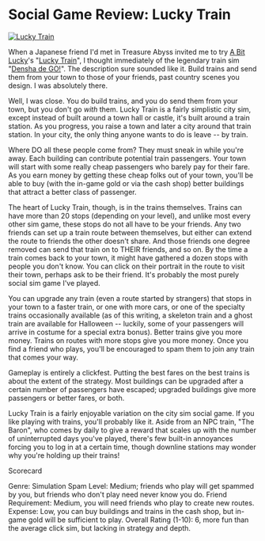 # Social Game Review: Lucky Train

[![](http://westkarana.com/wp-content/uploads/2010/10/Fullscreen-capture-10102010-21334-PM-480x384.jpg "Lucky Train")](http://westkarana.com/wp-content/uploads/2010/10/Fullscreen-capture-10102010-21334-PM.jpg)

When a Japanese friend I'd met in Treasure Abyss invited me to try [A Bit Lucky](http://www.abitlucky.com/)'s "[Lucky Train](http://apps.facebook.com/luckytrain/)", I thought immediately of the legendary train sim "[Densha de GO!](http://en.wikipedia.org/wiki/Densha_de_Go!)". The description sure sounded like it. Build trains and send them from your town to those of your friends, past country scenes you design. I was absolutely there.

Well, I was close. You do build trains, and you do send them from your town, but you don't go *with* them. Lucky Train is a fairly simplistic city sim, except instead of built around a town hall or castle, it's built around a train station. As you progress, you raise a town and later a city around that train station. In your city, the only thing anyone wants to do is leave -- by train.

Where DO all these people come from? They must sneak in while you're away. Each building can contribute potential train passengers. Your town will start with some really cheap passengers who barely pay for their fare. As you earn money by getting these cheap folks out of your town, you'll be able to buy (with the in-game gold or via the cash shop) better buildings that attract a better class of passenger.

The heart of Lucky Train, though, is in the trains themselves. Trains can have more than 20 stops (depending on your level), and unlike most every other sim game, these stops do not all have to be your friends. Any two friends can set up a train route between themselves, but either can extend the route to friends the other doesn't share. And those friends one degree removed can send that train on to THEIR friends, and so on. By the time a train comes back to your town, it might have gathered a dozen stops with people you don't know. You can click on their portrait in the route to visit their town, perhaps ask to be their friend. It's probably the most purely social sim game I've played.

You can upgrade any train (even a route started by strangers) that stops in your town to a faster train, or one with more cars, or one of the specialty trains occasionally available (as of this writing, a skeleton train and a ghost train are available for Halloween -- luckily, some of your passengers will arrive in costume for a special extra bonus). Better trains give you more money. Trains on routes with more stops give you more money. Once you find a friend who plays, you'll be encouraged to spam them to join any train that comes your way.

Gameplay is entirely a clickfest. Putting the best fares on the best trains is about the extent of the strategy. Most buildings can be upgraded after a certain number of passengers have escaped; upgraded buildings give more passengers or better fares, or both. 

Lucky Train is a fairly enjoyable variation on the city sim social game. If you like playing with trains, you'll probably like it. Aside from an NPC train, "The Baron", who comes by daily to give a reward that scales up with the number of uninterrupted days you've played, there's few built-in annoyances forcing you to log in at a certain time, though downline stations may wonder why you're holding up their trains!

Scorecard

Genre: Simulation
Spam Level: Medium; friends who play will get spammed by you, but friends who don't play need never know you do.
Friend Requirement: Medium, you will need friends who play to create new routes.
Expense: Low, you can buy buildings and trains in the cash shop, but in-game gold will be sufficient to play.
Overall Rating (1-10): 6, more fun than the average click sim, but lacking in strategy and depth.
